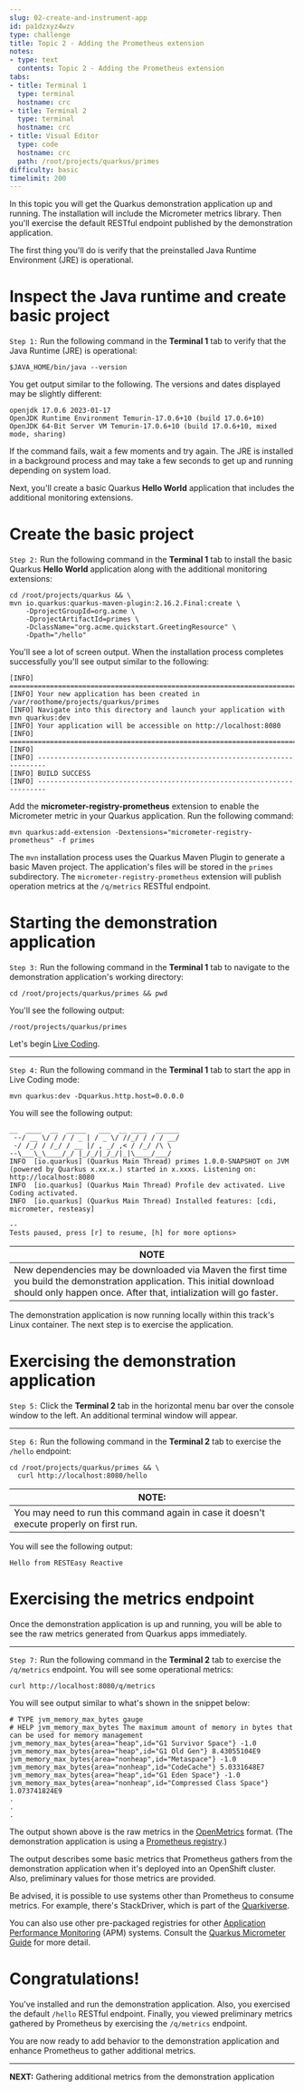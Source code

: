 ```yaml
---
slug: 02-create-and-instrument-app
id: pa1dzxyz4wzv
type: challenge
title: Topic 2 - Adding the Prometheus extension
notes:
- type: text
  contents: Topic 2 - Adding the Prometheus extension
tabs:
- title: Terminal 1
  type: terminal
  hostname: crc
- title: Terminal 2
  type: terminal
  hostname: crc
- title: Visual Editor
  type: code
  hostname: crc
  path: /root/projects/quarkus/primes
difficulty: basic
timelimit: 200
---
```


In this topic you will get the Quarkus demonstration application up and running. The installation will include the Micrometer metrics library. Then you'll exercise the default RESTful endpoint published by the demonstration application.

The first thing you'll do is verify that the preinstalled Java Runtime Environment (JRE) is operational.

# Inspect the Java runtime and create basic project

`Step 1:` Run the following command in the **Terminal 1** tab to verify that the Java Runtime (JRE) is operational:

```
$JAVA_HOME/bin/java --version
```

You get output similar to the following. The versions and dates displayed may be slightly different:

```console
openjdk 17.0.6 2023-01-17
OpenJDK Runtime Environment Temurin-17.0.6+10 (build 17.0.6+10)
OpenJDK 64-Bit Server VM Temurin-17.0.6+10 (build 17.0.6+10, mixed mode, sharing)
```

If the command fails, wait a few moments and try again. The JRE is installed in a background process and may take a few seconds to get up and running depending on system load.

Next, you'll create a basic Quarkus **Hello World** application that includes the additional monitoring extensions.

# Create the basic project

`Step 2:` Run the following command in the **Terminal 1** tab to install the basic Quarkus **Hello World** application along with the additional monitoring extensions:

```
cd /root/projects/quarkus && \
mvn io.quarkus:quarkus-maven-plugin:2.16.2.Final:create \
    -DprojectGroupId=org.acme \
    -DprojectArtifactId=primes \
    -DclassName="org.acme.quickstart.GreetingResource" \
    -Dpath="/hello"
```

You'll see a lot of screen output. When the installation process completes successfully you'll see output similar to the following:

```
[INFO] ========================================================================================
[INFO] Your new application has been created in /var/roothome/projects/quarkus/primes
[INFO] Navigate into this directory and launch your application with mvn quarkus:dev
[INFO] Your application will be accessible on http://localhost:8080
[INFO] ========================================================================================
[INFO]
[INFO] ------------------------------------------------------------------------
[INFO] BUILD SUCCESS
[INFO] ------------------------------------------------------------------------
```

Add the **micrometer-registry-prometheus** extension to enable the Micrometer metric in your Quarkus application. Run the following command:

```
mvn quarkus:add-extension -Dextensions="micrometer-registry-prometheus" -f primes
```

The `mvn` installation process uses the Quarkus Maven Plugin to generate a basic Maven project. The application's files will be stored in the `primes` subdirectory. The `micrometer-registry-prometheus` extension will publish operation metrics at the `/q/metrics` RESTful endpoint.

# Starting the demonstration application

`Step 3:` Run the following command in the **Terminal 1** tab to navigate to the demonstration application's working directory:

```
cd /root/projects/quarkus/primes && pwd
```

You'll see the following output:

```
/root/projects/quarkus/primes
```

Let's begin [Live Coding](https://quarkus.io/vision/developer-joy#live-coding).

----

`Step 4:`  Run the following command in the **Terminal 1** tab to start the app in Live Coding mode:

```
mvn quarkus:dev -Dquarkus.http.host=0.0.0.0
```

You will see the following output:

```console
__  ____  __  _____   ___  __ ____  ______
 --/ __ \/ / / / _ | / _ \/ //_/ / / / __/
 -/ /_/ / /_/ / __ |/ , _/ ,< / /_/ /\ \
--\___\_\____/_/ |_/_/|_/_/|_|\____/___/
INFO  [io.quarkus] (Quarkus Main Thread) primes 1.0.0-SNAPSHOT on JVM (powered by Quarkus x.xx.x.) started in x.xxxs. Listening on: http://localhost:8080
INFO  [io.quarkus] (Quarkus Main Thread) Profile dev activated. Live Coding activated.
INFO  [io.quarkus] (Quarkus Main Thread) Installed features: [cdi, micrometer, resteasy]

--
Tests paused, press [r] to resume, [h] for more options>
```

|NOTE|
|----|
|New dependencies may be downloaded via Maven the first time you build the demonstration application. This initial download should only happen once. After that, intialization will go faster.|


The demonstration application is now running locally within this track's Linux container. The next step is to exercise the application.

# Exercising the demonstration application

`Step 5:` Click the **Terminal 2** tab in the horizontal menu bar over the console window to the left. An additional terminal window will appear.

----

`Step 6:` Run the following command in the **Terminal 2** tab to exercise the `/hello` endpoint:

```
cd /root/projects/quarkus/primes && \
  curl http://localhost:8080/hello
```

|NOTE:|
|----|
|You may need to run this command again in case it doesn't execute properly on first run.|

You will see the following output:

```console
Hello from RESTEasy Reactive
```

# Exercising the metrics endpoint

Once the demonstration application is up and running, you will be able to see the raw metrics generated from Quarkus apps immediately.

----
`Step 7:` Run the following command in the **Terminal 2** tab to exercise the `/q/metrics` endpoint. You will see some operational metrics:

```
curl http://localhost:8080/q/metrics
```

You will see output similar to what's shown in the snippet below:

```console
# TYPE jvm_memory_max_bytes gauge
# HELP jvm_memory_max_bytes The maximum amount of memory in bytes that can be used for memory management
jvm_memory_max_bytes{area="heap",id="G1 Survivor Space"} -1.0
jvm_memory_max_bytes{area="heap",id="G1 Old Gen"} 8.43055104E9
jvm_memory_max_bytes{area="nonheap",id="Metaspace"} -1.0
jvm_memory_max_bytes{area="nonheap",id="CodeCache"} 5.0331648E7
jvm_memory_max_bytes{area="heap",id="G1 Eden Space"} -1.0
jvm_memory_max_bytes{area="nonheap",id="Compressed Class Space"} 1.073741824E9
.
.
.
```

The output shown above is the raw metrics in the [OpenMetrics](https://github.com/OpenObservability/OpenMetrics/blob/main/specification/OpenMetrics.md) format. (The demonstration application is using a [Prometheus registry](https://hexdocs.pm/prometheus_ex/Prometheus.Registry.html).)

The output describes some basic metrics that Prometheus gathers from the demonstration application when it's deployed into an OpenShift cluster. Also, preliminary values for those metrics are provided.

Be advised, it is possible to use systems other than Prometheus to consume metrics. For example, there's StackDriver, which is part of the [Quarkiverse](https://github.com/quarkiverse/quarkiverse-micrometer-registry).

You can also use other pre-packaged registries for other [Application Performance Monitoring](https://access.redhat.com/documentation/en-us/red_hat_enterprise_linux/7/html/performance_tuning_guide/chap-red_hat_enterprise_linux-performance_tuning_guide-performance_monitoring_tools) (APM) systems. Consult the [Quarkus Micrometer Guide](https://quarkus.io/guides/micrometer) for more detail.

# Congratulations!

You've installed and run the demonstration application. Also, you exercised the default `/hello` RESTful endpoint. Finally, you viewed preliminary metrics gathered by Prometheus by exercising the `/q/metrics` endpoint.

You are now ready to add behavior to the demonstration application and enhance Prometheus to gather additional metrics.

----

**NEXT:** Gathering additional metrics from the demonstration application
